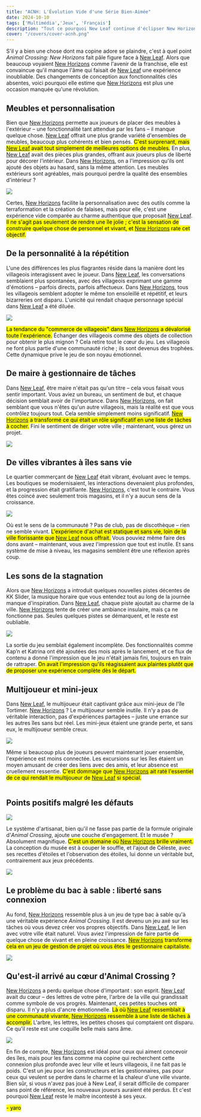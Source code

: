 ```yaml
---
title: "ACNH: L'Évolution Vide d'une Série Bien-Aimée"  
date: 2024-10-10  
tags: ['Multimédia','Jeux', 'Français']  
description: "Tout ce pourquoi New Leaf continue d'éclipser New Horizons."  
cover: "/covers/cover-acnh.png"  
---
```


S'il y a bien une chose dont ma copine adore se plaindre, c'est à quel point *Animal Crossing: New Horizons* fait pâle figure face à [New Leaf](https://fr.wikipedia.org/wiki/Animal_Crossing:_New_Leaf). Alors que beaucoup voyaient [New Horizons](https://fr.wikipedia.org/wiki/Animal_Crossing:_New_Horizons) comme l'avenir de la franchise, elle est convaincue qu'il manque l'âme qui faisait de [New Leaf](https://fr.wikipedia.org/wiki/Animal_Crossing:_New_Leaf) une expérience inoubliable. Des changements de conception aux fonctionnalités clés absentes, voici pourquoi elle estime que [New Horizons](https://fr.wikipedia.org/wiki/Animal_Crossing:_New_Horizons) est plus une occasion manquée qu'une révolution.

## Meubles et personnalisation

Bien que [New Horizons](https://fr.wikipedia.org/wiki/Animal_Crossing:_New_Horizons) permette aux joueurs de placer des meubles à l'extérieur – une fonctionnalité tant attendue par les fans – il manque quelque chose. [New Leaf](https://fr.wikipedia.org/wiki/Animal_Crossing:_New_Leaf) offrait une plus grande variété d'ensembles de meubles, beaucoup plus cohérents et bien pensés. <mark>C'est surprenant, mais [New Leaf](https://fr.wikipedia.org/wiki/Animal_Crossing:_New_Leaf) avait tout simplement de meilleures options de meubles.</mark> En plus, [New Leaf](https://fr.wikipedia.org/wiki/Animal_Crossing:_New_Leaf) avait des pièces plus grandes, offrant aux joueurs plus de liberté pour décorer l'intérieur. Dans [New Horizons](https://fr.wikipedia.org/wiki/Animal_Crossing:_New_Horizons), on a l'impression qu'ils ont ajouté des objets au hasard, sans la même attention. Les meubles extérieurs sont agréables, mais pourquoi perdre la qualité des ensembles d'intérieur ?

![](image-117.png)

Certes, [New Horizons](https://fr.wikipedia.org/wiki/Animal_Crossing:_New_Horizons) facilite la personnalisation avec des outils comme la terraformation et la création de falaises, mais pour elle, c'est une expérience vide comparée au charme authentique que proposait [New Leaf](https://fr.wikipedia.org/wiki/Animal_Crossing:_New_Leaf). <mark>Il ne s'agit pas seulement de rendre une île jolie ; c'est la sensation de construire quelque chose de personnel et vivant, et [New Horizons](https://fr.wikipedia.org/wiki/Animal_Crossing:_New_Horizons) rate cet objectif.</mark>

## De la personnalité à la répétition

L'une des différences les plus flagrantes réside dans la manière dont les villageois interagissent avec le joueur. Dans [New Leaf](https://fr.wikipedia.org/wiki/Animal_Crossing:_New_Leaf), les conversations semblaient plus spontanées, avec des villageois exprimant une gamme d'émotions – parfois directs, parfois affectueux. Dans [New Horizons](https://fr.wikipedia.org/wiki/Animal_Crossing:_New_Horizons), tous les villageois semblent adopter le même ton ensoleillé et répétitif, et leurs bizarreries ont disparu. L'unicité qui rendait chaque personnage spécial dans [New Leaf](https://fr.wikipedia.org/wiki/Animal_Crossing:_New_Leaf) a été diluée.

![](image-118.png)

<mark>La tendance du "commerce de villageois" dans [New Horizons](https://fr.wikipedia.org/wiki/Animal_Crossing:_New_Horizons) a dévalorisé toute l'expérience.</mark> Échanger des villageois comme des objets de collection pour obtenir le plus mignon ? Cela retire tout le cœur du jeu. Les villageois ne font plus partie d'une communauté riche ; ils sont devenus des trophées. Cette dynamique prive le jeu de son noyau émotionnel.

## De maire à gestionnaire de tâches

Dans [New Leaf](https://fr.wikipedia.org/wiki/Animal_Crossing:_New_Leaf), être maire n'était pas qu'un titre – cela vous faisait vous sentir important. Vous aviez un bureau, un sentiment de but, et chaque décision semblait avoir de l'importance. Dans [New Horizons](https://fr.wikipedia.org/wiki/Animal_Crossing:_New_Horizons), on fait semblant que vous n'êtes qu'un autre villageois, mais la réalité est que vous contrôlez toujours tout. Cela semble simplement moins significatif. <mark>[New Horizons](https://fr.wikipedia.org/wiki/Animal_Crossing:_New_Horizons) a transformé ce qui était un rôle significatif en une liste de tâches à cocher.</mark> Fini le sentiment de diriger votre ville ; maintenant, vous gérez un projet.

![](NL_Player_as_Mayor_2.png)

## De villes vibrantes à îles sans vie

Le quartier commerçant de [New Leaf](https://fr.wikipedia.org/wiki/Animal_Crossing:_New_Leaf) était vibrant, évoluant avec le temps. Les boutiques se modernisaient, les interactions devenaient plus profondes, et la progression était gratifiante. [New Horizons](https://fr.wikipedia.org/wiki/Animal_Crossing:_New_Horizons), c'est tout le contraire. Vous êtes coincé avec seulement trois magasins, et il n'y a aucun sens de la croissance.

![](image-119.png)

Où est le sens de la communauté ? Pas de club, pas de discothèque – rien ne semble vivant. <mark>L'expérience d'achat est statique et sans vie, loin de la ville florissante que [New Leaf](https://fr.wikipedia.org/wiki/Animal_Crossing:_New_Leaf) nous offrait.</mark> Vous pouviez même faire des dons avant – maintenant, vous avez l'impression que tout est inutile. Et sans système de mise à niveau, les magasins semblent être une réflexion après coup.

## Les sons de la stagnation

Alors que [New Horizons](https://fr.wikipedia.org/wiki/Animal_Crossing:_New_Horizons) a introduit quelques nouvelles pistes décentes de KK Slider, la musique horaire que vous entendez tout au long de la journée manque d'inspiration. Dans [New Leaf](https://fr.wikipedia.org/wiki/Animal_Crossing:_New_Leaf), chaque piste ajoutait au charme de la ville. [New Horizons](https://fr.wikipedia.org/wiki/Animal_Crossing:_New_Horizons) tente de créer une ambiance insulaire, mais ça ne fonctionne pas. Seules quelques pistes se démarquent, et le reste est oubliable.

![](image-120.png)

La sortie du jeu semblait également incomplète. Des fonctionnalités comme Kap’n et Katrina ont été ajoutées des mois après le lancement, et ce flux de contenu a donné l'impression que le jeu n'était jamais fini, toujours en train de rattraper. <mark>On avait l'impression qu'ils réagissaient aux plaintes plutôt que de proposer une expérience complète dès le départ.</mark>

## Multijoueur et mini-jeux

Dans [New Leaf](https://fr.wikipedia.org/wiki/Animal_Crossing:_New_Leaf), le multijoueur était captivant grâce aux mini-jeux de l'île Tortimer. [New Horizons](https://fr.wikipedia.org/wiki/Animal_Crossing:_New_Horizons) ? Le multijoueur semble inutile. Il n'y a pas de véritable interaction, pas d'expériences partagées – juste une errance sur les autres îles sans but réel. Les mini-jeux étaient une grande perte, et sans eux, le multijoueur semble creux.

![](image-121.png)

Même si beaucoup plus de joueurs peuvent maintenant jouer ensemble, l'expérience est moins connectée. Les excursions sur les îles étaient un moyen amusant de créer des liens avec des amis, et leur absence est cruellement ressentie. <mark>C'est dommage que [New Horizons](https://fr.wikipedia.org/wiki/Animal_Crossing:_New_Horizons) ait raté l'essentiel de ce qui rendait le multijoueur de [New Leaf](https://fr.wikipedia.org/wiki/Animal_Crossing:_New_Leaf) si spécial.</mark> <br><br>

## Points positifs malgré les défauts

![](image-122.png)

Le système d'artisanat, bien qu'il ne fasse pas partie de la formule originale d'*Animal Crossing*, ajoute une couche d'engagement. Et le musée ? Absolument magnifique. <mark>C'est un domaine où [New Horizons](https://fr.wikipedia.org/wiki/Animal_Crossing:_New_Horizons) brille vraiment.</mark> La conception du musée est à couper le souffle, et l'ajout de Céleste, avec ses recettes d'étoiles et l'observation des étoiles, lui donne un véritable but, contrairement aux jeux précédents.

![](image-123.png)

## Le problème du bac à sable : liberté sans connexion

Au fond, [New Horizons](https://fr.wikipedia.org/wiki/Animal_Crossing:_New_Horizons) ressemble plus à un jeu de type bac à sable qu'à une véritable expérience *Animal Crossing*. Il est devenu un jeu axé sur les tâches où vous devez créer vos propres objectifs. Dans [New Leaf](https://fr.wikipedia.org/wiki/Animal_Crossing:_New_Leaf), le lien avec votre ville était naturel. Vous aviez l'impression de faire partie de quelque chose de vivant et en pleine croissance. <mark>[New Horizons](https://fr.wikipedia.org/wiki/Animal_Crossing:_New_Horizons) transforme cela en un jeu de gestion de projet où vous êtes le gestionnaire capitaliste.</mark> <br>

![](image-124.png)

## Qu'est-il arrivé au cœur d'Animal Crossing ?

[New Horizons](https://fr.wikipedia.org/wiki/Animal_Crossing:_New_Horizons) a perdu quelque chose d'important : son esprit. [New Leaf](https://fr.wikipedia.org/wiki/Animal_Crossing:_New_Leaf) avait du cœur – des lettres de votre père, l'arbre de la ville qui grandissait comme symbole de vos progrès. Maintenant, ces petites touches ont disparu. Il n'y a plus d'ancre émotionnelle. <mark>Là où [New Leaf](https://fr.wikipedia.org/wiki/Animal_Crossing:_New_Leaf) ressemblait à une communauté vivante, [New Horizons](https://fr.wikipedia.org/wiki/Animal_Crossing:_New_Horizons) ressemble à une liste de tâches à accomplir.</mark> L'arbre, les lettres, les petites choses qui comptaient ont disparu. Ce qu'il reste est une coquille belle mais sans âme.

![](image-125.png)

En fin de compte, [New Horizons](https://fr.wikipedia.org/wiki/Animal_Crossing:_New_Horizons) est idéal pour ceux qui aiment concevoir des îles, mais pour les fans comme ma copine qui recherchent cette connexion plus profonde avec leur ville et leurs villageois, il ne fait pas le poids. C'est un jeu pour les constructeurs et les gestionnaires, pas pour ceux qui veulent se perdre dans le charme et la chaleur d'une ville vivante. Bien sûr, si vous n'avez pas joué à New Leaf, il serait difficile de comparer sans point de référence, les nouveaux joueurs auraient été perdus. Et c'est pourquoi [New Leaf](https://fr.wikipedia.org/wiki/Animal_Crossing:_New_Leaf) reste le maître incontesté à ses yeux.

<mark>- yaro</mark>
